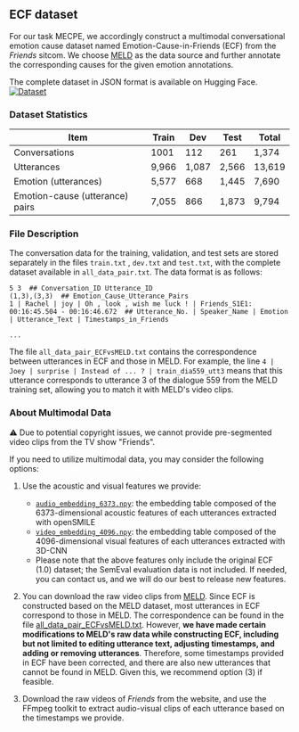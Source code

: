 ## ECF dataset 



For our task MECPE, we accordingly construct a multimodal conversational emotion cause dataset named Emotion-Cause-in-Friends (ECF) from the _Friends_ sitcom. We choose [MELD](https://github.com/declare-lab/MELD) as the data source and further annotate the corresponding causes for the given emotion annotations.

The complete dataset in JSON format is available on Hugging Face. [![Dataset](https://img.shields.io/badge/🤗-ECF-F0A336)](https://huggingface.co/datasets/NUSTM/ECF)

### Dataset Statistics

| Item          | Train | Dev | Test | Total |
| ------------- | ----- | --- | ---- | ----- |
| Conversations | 1001   | 112 | 261  | 1,374   |
| Utterances    | 9,966   | 1,087 | 2,566  | 13,619   |
| Emotion (utterances)    | 5,577   | 668 | 1,445  | 7,690   |
| Emotion-cause (utterance) pairs    | 7,055   | 866 | 1,873  | 9,794   |

### File Description

The conversation data for the training, validation, and test sets are stored separately in the files `train.txt` , `dev.txt` and `test.txt`, with the complete dataset available in `all_data_pair.txt`. The data format is as follows:

```
5 3  ## Conversation_ID Utterance_ID  
(1,3),(3,3)  ## Emotion_Cause_Utterance_Pairs 
1 | Rachel | joy | Oh , look , wish me luck ! | Friends_S1E1: 00:16:45.504 - 00:16:46.672  ## Utterance_No. | Speaker_Name | Emotion | Utterance_Text | Timestamps_in_Friends

...
```

The file  `all_data_pair_ECFvsMELD.txt` contains the correspondence between utterances in ECF and those in MELD.
For example, the line `4 | Joey | surprise | Instead of ... ? | train_dia559_utt3` means that this utterance corresponds to utterance 3 of the dialogue 559 from the MELD training set, allowing you to match it with MELD's video clips.

### About Multimodal Data   

⚠️ Due to potential copyright issues, we cannot provide pre-segmented video clips from the TV show "Friends". 

If you need to utilize multimodal data, you may consider the following options:

1. Use the acoustic and visual features we provide:
    - [`audio_embedding_6373.npy`](https://drive.google.com/file/d/1EhU2jFSr_Vi67Wdu1ARJozrTJtgiQrQI/view?usp=share_link): the embedding table composed of the 6373-dimensional acoustic features of each utterances extracted with openSMILE
    - [`video_embedding_4096.npy`](https://drive.google.com/file/d/1NGSsiQYDTqgen_g9qndSuha29JA60x14/view?usp=share_link): the embedding table composed of the 4096-dimensional visual features of each utterances extracted with 3D-CNN
    - Please note that the above features only include the original ECF (1.0) dataset; the SemEval evaluation data is not included. If needed, you can contact us, and we will do our best to release new features.

2. You can download the raw video clips from [MELD](https://github.com/declare-lab/MELD). Since ECF is constructed based on the MELD dataset, most utterances in ECF correspond to those in MELD. The correspondence can be found in the file [all_data_pair_ECFvsMELD.txt](https://github.com/NUSTM/MECPE/blob/main/data/all_data_pair_ECFvsMELD.txt). However, **we have made certain modifications to MELD's raw data while constructing ECF, including but not limited to editing utterance text, adjusting timestamps, and adding or removing utterances**. Therefore, some timestamps provided in ECF have been corrected, and there are also new utterances that cannot be found in MELD. Given this, we recommend option (3) if feasible.

3. Download the raw videos of _Friends_ from the website, and use the FFmpeg toolkit to extract audio-visual clips of each utterance based on the timestamps we provide.





  

